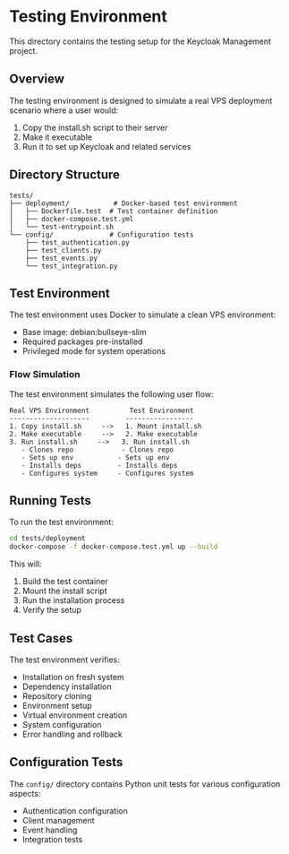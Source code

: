 # Testing Environment

This directory contains the testing setup for the Keycloak Management project.

## Overview

The testing environment is designed to simulate a real VPS deployment scenario where a user would:
1. Copy the install.sh script to their server
2. Make it executable
3. Run it to set up Keycloak and related services

## Directory Structure

```
tests/
├── deployment/           # Docker-based test environment
│   ├── Dockerfile.test  # Test container definition
│   ├── docker-compose.test.yml
│   └── test-entrypoint.sh
└── config/              # Configuration tests
    ├── test_authentication.py
    ├── test_clients.py
    ├── test_events.py
    └── test_integration.py
```

## Test Environment

The test environment uses Docker to simulate a clean VPS environment:
- Base image: debian:bullseye-slim
- Required packages pre-installed
- Privileged mode for system operations

### Flow Simulation

The test environment simulates the following user flow:

```
Real VPS Environment          Test Environment
--------------------         -----------------
1. Copy install.sh     -->   1. Mount install.sh
2. Make executable     -->   2. Make executable
3. Run install.sh     -->   3. Run install.sh
   - Clones repo            - Clones repo
   - Sets up env           - Sets up env
   - Installs deps         - Installs deps
   - Configures system     - Configures system
```

## Running Tests

To run the test environment:

```bash
cd tests/deployment
docker-compose -f docker-compose.test.yml up --build
```

This will:
1. Build the test container
2. Mount the install script
3. Run the installation process
4. Verify the setup

## Test Cases

The test environment verifies:
- Installation on fresh system
- Dependency installation
- Repository cloning
- Environment setup
- Virtual environment creation
- System configuration
- Error handling and rollback

## Configuration Tests

The `config/` directory contains Python unit tests for various configuration aspects:
- Authentication configuration
- Client management
- Event handling
- Integration tests
